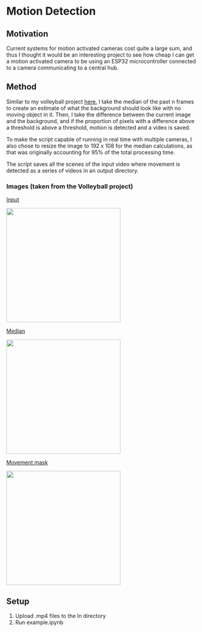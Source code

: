 # Motion Detection

## Motivation
Current systems for motion activated cameras cost quite a large sum, and thus I thought it would be an interesting project to see how cheap I can get a motion activated camera to be using an ESP32 microcontroller connected to a camera communicating to a central hub. 

## Method
Similar to my volleyball project [here](https://matthew-bird.com/blogs/Body-World-Eye-Mapping.html), I take the median of the past n frames to create an estimate of what the background should look like with no moving object in it. Then, I take the difference between the current image and the background, and if the proportion of pixels with a difference above a threshold is above a threshold, motion is detected and a video is saved. 

To make the script capable of running in real time with multiple cameras, I also chose to resize the image to 192 x 108 for the median calculations, as that was originally accounting for 95% of the total processing time. 

The script saves all the scenes of the input video where movement is detected as a series of videos in an output directory. 

### Images (taken from the Volleyball project)
<ins>Input</ins>

<img width="300" alt="" src="https://github.com/user-attachments/assets/7e0de23f-ec21-415d-99fb-8aeeec2cbe24">

<ins>Median</ins>

<img width="300" alt="" src="https://github.com/user-attachments/assets/a69cbb11-b2bc-475b-ac3b-73f1d2eea2bc">

<ins>Movement mask</ins>

<img width="300" alt="" src="https://github.com/user-attachments/assets/46401ff6-493c-44b8-ac2b-f0ea40fb09fd">

## Setup
1. Upload .mp4 files to the In directory
2. Run example.ipynb
